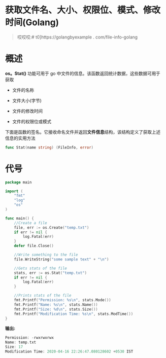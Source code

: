 # 获取文件名、大小、权限位、模式、修改时间(Golang)

> 哎哎哎:# t0]https://golangbyexample . com/file-info-golang

# **概述**

**os。Stat()** 功能可用于 go 中文件的信息。该函数返回统计数据，这些数据可用于获取

*   文件的名称

*   文件大小(字节)

*   文件的修改时间

*   文件的权限位或模式

下面是函数的签名。它接收命名文件并返回**文件信息**结构，该结构定义了获取上述信息的实用方法

```go
func Stat(name string) (FileInfo, error)
```

# **代号**

```go
package main

import (
    "fmt"
    "log"
    "os"
)

func main() {
    //Create a file
    file, err := os.Create("temp.txt")
    if err != nil {
        log.Fatal(err)
    }
    defer file.Close()

    //Write something to the file
    file.WriteString("some sample text" + "\n")

    //Gets stats of the file
    stats, err := os.Stat("temp.txt")
    if err != nil {
        log.Fatal(err)
    }

    //Prints stats of the file
    fmt.Printf("Permission: %s\n", stats.Mode())
    fmt.Printf("Name: %s\n", stats.Name())
    fmt.Printf("Size: %d\n", stats.Size())
    fmt.Printf("Modification Time: %s\n", stats.ModTime())
}
```

**输出:**

```go
Permission: -rwxrwxrwx
Name: temp.txt
Size: 17
Modification Time: 2020-04-16 22:26:47.080128602 +0530 IST
```